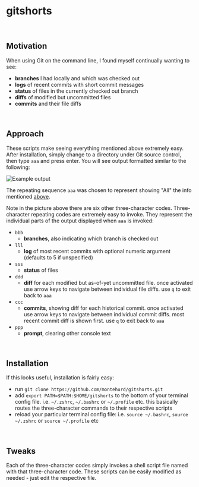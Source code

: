 # gitshorts

&nbsp;

## Motivation

When using Git on the command line, I found myself continually wanting to see:
- **branches** I had locally and which was checked out
- **logs** of recent commits with short commit messages
- **status** of files in the currently checked out branch
- **diffs** of modified but uncommitted files
- **commits** and their file diffs

&nbsp;

## Approach

These scripts make seeing everything mentioned above extremely easy. After installation, simply change to a directory under Git source control, then type `aaa` and press enter. You will see output formatted similar to the following:

![Example output](https://raw.github.com/montehurd/gitshorts/master/screenshot.png)

The repeating sequence `aaa` was chosen to represent showing "All" the info mentioned [above](#user-content-motivation).

Note in the picture above there are six other three-character codes. Three-character repeating codes are extremely easy to invoke. They represent the individual parts of the output displayed when `aaa` is invoked:

- `bbb`
    - **branches**, also indicating which branch is checked out
- `lll`
    - **log** of most recent commits with optional numeric argument (defaults to 5 if unspecified)
- `sss`
    - **status** of files
- `ddd`
    - **diff** for each modified but as-of-yet uncommitted file. once activated use arrow keys to navigate between individual file diffs. use `q` to exit back to `aaa`
- `ccc`
    - **commits**, showing diff for each historical commit. once activated use arrow keys to navigate between individual commit diffs. most recent commit diff is shown first. use `q` to exit back to `aaa`
- `ppp`
    - **prompt**, clearing other console text

&nbsp;

## Installation

If this looks useful, installation is fairly easy:

- run `git clone https://github.com/montehurd/gitshorts.git`
- add `export PATH=$PATH:$HOME/gitshorts` to the bottom of your terminal config file. i.e. `~/.zshrc`, `~/.bashrc` or `~/.profile` etc. this basically routes the three-character commands to their respective scripts
- reload your particular terminal config file: i.e. `source ~/.bashrc`, `source ~/.zshrc` or `source ~/.profile` etc

&nbsp;

## Tweaks

Each of the three-character codes simply invokes a shell script file named with that three-character code. These scripts can be easily modified as needed - just edit the respective file.
